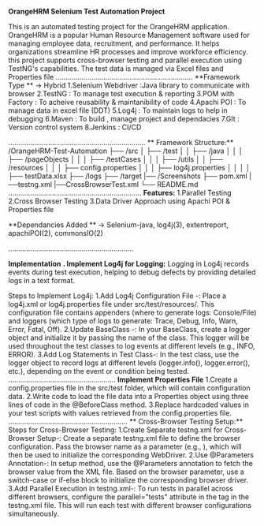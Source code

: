 **OrangeHRM Selenium Test Automation Project**

This is an automated testing project for the OrangeHRM application. OrangeHRM is a popular Human Resource Management software used for managing employee data, recruitment, and performance. It helps organizations streamline HR processes and improve workforce efficiency. this project supports cross-browser testing and parallel execution using TestNG's capabilities. The test data is managed via Excel files and Properties file
.....................................................................
**Framework Type  **    -> Hybrid 
  1.Selenium Webdriver :Java library to communicate with browser
  2.TestNG             : To manage test execution & reporting 
  3.POM with Factory   : To acheive reusability & maintanibility of code
  4.Apachi POI         : To manage data in excel file (DDT)
  5.Log4j              : To maintain logs to help in debugging
  6.Maven              : To build , manage project and dependacies
  7.GIt                : Version control system
  8.Jenkins            : CI/CD

.....................................................................
 ** Framework Structure:**
  /OrangeHRM-Test-Automation
    ├── /src
    │   ├── /test
    │   │   ├── /java
    │   │   │   ├── /pageObjects
    │   │   │   ├── /testCases
    │   │   │   ├── /utils
    │   │   ├── /resources
    │   │   │   ├── config.properties
    │   │   │   ├── log4j.properties
    │   │   │   │   ├── testData.xlsx
    ├── /logs
    ├── /target
    |── /Screenshots
    ├── pom.xml
    |──testng.xml
    |──CrossBrowserTest.xml
    └── README.md
...................................................................
**Features:**
  1.Parallel Testing 
  2.Cross Browser Testing 
  3.Data Driver Approach using Apachi POI & Properties file
  
**Dependancies Added ** -> Selenium-java, log4j(3), extentreport, apachiPOI(2), commonsIO(2)


...............................................................

**Implementation**
**. Implement Log4j for Logging:**
Logging in Log4j records events during test execution, helping to debug defects by providing detailed logs in a text format.

Steps to Implement Log4j:
1.Add Log4j Configuration File    -: Place a log4j.xml or log4j.properties file under src/test/resources/. This configuration file contains appenders (where to generate logs: Console/File) and loggers (which type of logs to generate: Trace, Debug, Info, Warn, Error, Fatal, Off).
2.Update BaseClass                -: In your BaseClass, create a logger object and initialize it by passing the name of the class. This logger will be used throughout the test classes to log events at different levels (e.g., INFO, ERROR).
3.Add Log Statements in Test Class-: In the test class, use the logger object to record logs at different levels (logger.info(), logger.error(), etc.), depending on the event or condition being tested.
......................................................
**Implement Properties File**
1.Create a config.properties file in the src/test folder, which will contain configuration data.
2.Write code to load the file data into a Properties object using three lines of code in the @BeforeClass method.
3.Replace hardcoded values in your test scripts with values retrieved from the config.properties file.
............................................................
** Cross-Browser Testing Setup:**
Steps for Cross-Browser Testing:
1.Create Separate testng.xml for Cross-Browser Setup-: Create a separate testng.xml file to define the browser configuration. Pass the browser name as a parameter (e.g., <parameter name="Browser" value="Chrome"/>), which will then be used to initialize the corresponding WebDriver.
2.Use @Parameters Annotation-: In setup method, use the @Parameters annotation to fetch the browser value from the XML file. Based on the browser parameter, use a switch-case or if-else block to initialize the corresponding browser driver.
3.Add Parallel Execution in testng.xml-: To run tests in parallel across different browsers, configure the parallel="tests" attribute in the <suite> tag in the testng.xml file. This will run each test with different browser configurations simultaneously.

